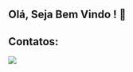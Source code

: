 ## Olá, Seja Bem Vindo ! 👋

## Contatos:

<div>
<a href="https://www.linkedin.com/in/joaogualbertomcz/)" target="_blank"><img loading="lazy" src="https://img.shields.io/badge/-LinkedIn-%230077B5?style=for-the-badge&logo=linkedin&logoColor=white" target="_blank"></a>   
</div>
